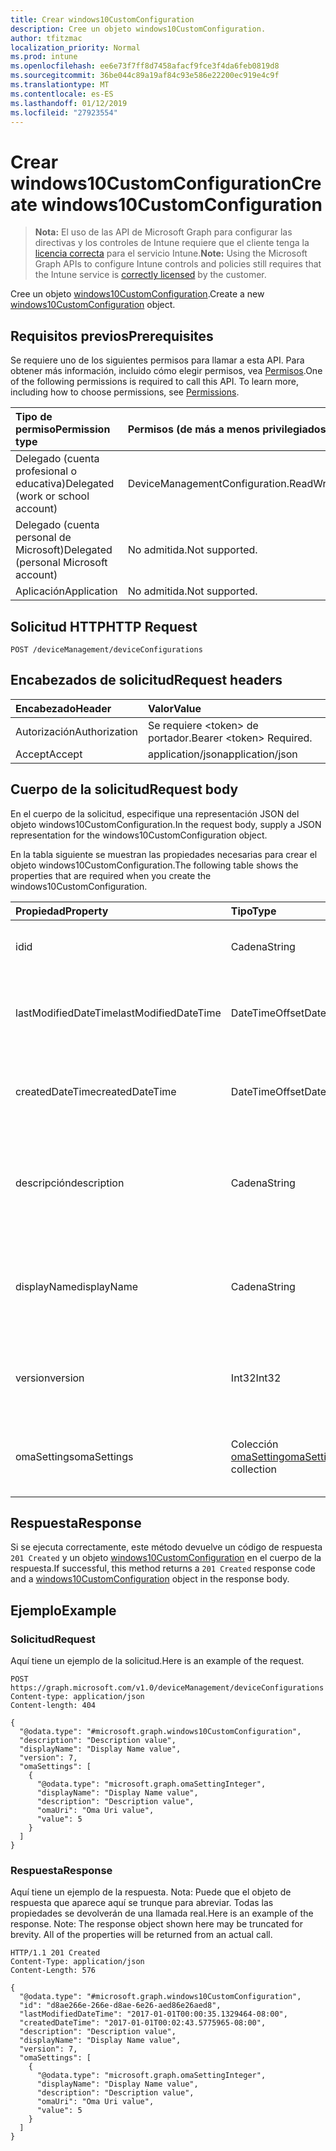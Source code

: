 ```yaml
---
title: Crear windows10CustomConfiguration
description: Cree un objeto windows10CustomConfiguration.
author: tfitzmac
localization_priority: Normal
ms.prod: intune
ms.openlocfilehash: ee6e73f7ff8d7458afacf9fce3f4da6feb0819d8
ms.sourcegitcommit: 36be044c89a19af84c93e586e22200ec919e4c9f
ms.translationtype: MT
ms.contentlocale: es-ES
ms.lasthandoff: 01/12/2019
ms.locfileid: "27923554"
---
```

# <a name="create-windows10customconfiguration"></a><span data-ttu-id="87449-103">Crear windows10CustomConfiguration</span><span class="sxs-lookup"><span data-stu-id="87449-103">Create windows10CustomConfiguration</span></span>

> <span data-ttu-id="87449-104">**Nota:** El uso de las API de Microsoft Graph para configurar las directivas y los controles de Intune requiere que el cliente tenga la [licencia correcta](https://go.microsoft.com/fwlink/?linkid=839381) para el servicio Intune.</span><span class="sxs-lookup"><span data-stu-id="87449-104">**Note:** Using the Microsoft Graph APIs to configure Intune controls and policies still requires that the Intune service is [correctly licensed](https://go.microsoft.com/fwlink/?linkid=839381) by the customer.</span></span>

<span data-ttu-id="87449-105">Cree un objeto [windows10CustomConfiguration](../resources/intune-deviceconfig-windows10customconfiguration.md).</span><span class="sxs-lookup"><span data-stu-id="87449-105">Create a new [windows10CustomConfiguration](../resources/intune-deviceconfig-windows10customconfiguration.md) object.</span></span>
## <a name="prerequisites"></a><span data-ttu-id="87449-106">Requisitos previos</span><span class="sxs-lookup"><span data-stu-id="87449-106">Prerequisites</span></span>
<span data-ttu-id="87449-p101">Se requiere uno de los siguientes permisos para llamar a esta API. Para obtener más información, incluido cómo elegir permisos, vea [Permisos](/graph/permissions-reference).</span><span class="sxs-lookup"><span data-stu-id="87449-p101">One of the following permissions is required to call this API. To learn more, including how to choose permissions, see [Permissions](/graph/permissions-reference).</span></span>

|<span data-ttu-id="87449-109">Tipo de permiso</span><span class="sxs-lookup"><span data-stu-id="87449-109">Permission type</span></span>|<span data-ttu-id="87449-110">Permisos (de más a menos privilegiados)</span><span class="sxs-lookup"><span data-stu-id="87449-110">Permissions (from most to least privileged)</span></span>|
|:---|:---|
|<span data-ttu-id="87449-111">Delegado (cuenta profesional o educativa)</span><span class="sxs-lookup"><span data-stu-id="87449-111">Delegated (work or school account)</span></span>|<span data-ttu-id="87449-112">DeviceManagementConfiguration.ReadWrite.All</span><span class="sxs-lookup"><span data-stu-id="87449-112">DeviceManagementConfiguration.ReadWrite.All</span></span>|
|<span data-ttu-id="87449-113">Delegado (cuenta personal de Microsoft)</span><span class="sxs-lookup"><span data-stu-id="87449-113">Delegated (personal Microsoft account)</span></span>|<span data-ttu-id="87449-114">No admitida.</span><span class="sxs-lookup"><span data-stu-id="87449-114">Not supported.</span></span>|
|<span data-ttu-id="87449-115">Aplicación</span><span class="sxs-lookup"><span data-stu-id="87449-115">Application</span></span>|<span data-ttu-id="87449-116">No admitida.</span><span class="sxs-lookup"><span data-stu-id="87449-116">Not supported.</span></span>|

## <a name="http-request"></a><span data-ttu-id="87449-117">Solicitud HTTP</span><span class="sxs-lookup"><span data-stu-id="87449-117">HTTP Request</span></span>
<!-- {
  "blockType": "ignored"
}
-->
``` http
POST /deviceManagement/deviceConfigurations
```

## <a name="request-headers"></a><span data-ttu-id="87449-118">Encabezados de solicitud</span><span class="sxs-lookup"><span data-stu-id="87449-118">Request headers</span></span>
|<span data-ttu-id="87449-119">Encabezado</span><span class="sxs-lookup"><span data-stu-id="87449-119">Header</span></span>|<span data-ttu-id="87449-120">Valor</span><span class="sxs-lookup"><span data-stu-id="87449-120">Value</span></span>|
|:---|:---|
|<span data-ttu-id="87449-121">Autorización</span><span class="sxs-lookup"><span data-stu-id="87449-121">Authorization</span></span>|<span data-ttu-id="87449-122">Se requiere &lt;token&gt; de portador.</span><span class="sxs-lookup"><span data-stu-id="87449-122">Bearer &lt;token&gt; Required.</span></span>|
|<span data-ttu-id="87449-123">Accept</span><span class="sxs-lookup"><span data-stu-id="87449-123">Accept</span></span>|<span data-ttu-id="87449-124">application/json</span><span class="sxs-lookup"><span data-stu-id="87449-124">application/json</span></span>|

## <a name="request-body"></a><span data-ttu-id="87449-125">Cuerpo de la solicitud</span><span class="sxs-lookup"><span data-stu-id="87449-125">Request body</span></span>
<span data-ttu-id="87449-126">En el cuerpo de la solicitud, especifique una representación JSON del objeto windows10CustomConfiguration.</span><span class="sxs-lookup"><span data-stu-id="87449-126">In the request body, supply a JSON representation for the windows10CustomConfiguration object.</span></span>

<span data-ttu-id="87449-127">En la tabla siguiente se muestran las propiedades necesarias para crear el objeto windows10CustomConfiguration.</span><span class="sxs-lookup"><span data-stu-id="87449-127">The following table shows the properties that are required when you create the windows10CustomConfiguration.</span></span>

|<span data-ttu-id="87449-128">Propiedad</span><span class="sxs-lookup"><span data-stu-id="87449-128">Property</span></span>|<span data-ttu-id="87449-129">Tipo</span><span class="sxs-lookup"><span data-stu-id="87449-129">Type</span></span>|<span data-ttu-id="87449-130">Descripción</span><span class="sxs-lookup"><span data-stu-id="87449-130">Description</span></span>|
|:---|:---|:---|
|<span data-ttu-id="87449-131">id</span><span class="sxs-lookup"><span data-stu-id="87449-131">id</span></span>|<span data-ttu-id="87449-132">Cadena</span><span class="sxs-lookup"><span data-stu-id="87449-132">String</span></span>|<span data-ttu-id="87449-133">Clave de la entidad.</span><span class="sxs-lookup"><span data-stu-id="87449-133">Key of the entity.</span></span> <span data-ttu-id="87449-134">Heredado de [deviceConfiguration](../resources/intune-deviceconfig-deviceconfiguration.md)</span><span class="sxs-lookup"><span data-stu-id="87449-134">Inherited from [deviceConfiguration](../resources/intune-deviceconfig-deviceconfiguration.md)</span></span>|
|<span data-ttu-id="87449-135">lastModifiedDateTime</span><span class="sxs-lookup"><span data-stu-id="87449-135">lastModifiedDateTime</span></span>|<span data-ttu-id="87449-136">DateTimeOffset</span><span class="sxs-lookup"><span data-stu-id="87449-136">DateTimeOffset</span></span>|<span data-ttu-id="87449-137">Fecha y hora en la que se modificó el objeto por última vez.</span><span class="sxs-lookup"><span data-stu-id="87449-137">DateTime the object was last modified.</span></span> <span data-ttu-id="87449-138">Heredado de [deviceConfiguration](../resources/intune-deviceconfig-deviceconfiguration.md)</span><span class="sxs-lookup"><span data-stu-id="87449-138">Inherited from [deviceConfiguration](../resources/intune-deviceconfig-deviceconfiguration.md)</span></span>|
|<span data-ttu-id="87449-139">createdDateTime</span><span class="sxs-lookup"><span data-stu-id="87449-139">createdDateTime</span></span>|<span data-ttu-id="87449-140">DateTimeOffset</span><span class="sxs-lookup"><span data-stu-id="87449-140">DateTimeOffset</span></span>|<span data-ttu-id="87449-141">Fecha y hora en la que se creó el objeto.</span><span class="sxs-lookup"><span data-stu-id="87449-141">DateTime the object was created.</span></span> <span data-ttu-id="87449-142">Heredado de [deviceConfiguration](../resources/intune-deviceconfig-deviceconfiguration.md)</span><span class="sxs-lookup"><span data-stu-id="87449-142">Inherited from [deviceConfiguration](../resources/intune-deviceconfig-deviceconfiguration.md)</span></span>|
|<span data-ttu-id="87449-143">descripción</span><span class="sxs-lookup"><span data-stu-id="87449-143">description</span></span>|<span data-ttu-id="87449-144">Cadena</span><span class="sxs-lookup"><span data-stu-id="87449-144">String</span></span>|<span data-ttu-id="87449-145">Descripción proporcionada por el administrador de la configuración del dispositivo.</span><span class="sxs-lookup"><span data-stu-id="87449-145">Admin provided description of the Device Configuration.</span></span> <span data-ttu-id="87449-146">Heredado de [deviceConfiguration](../resources/intune-deviceconfig-deviceconfiguration.md)</span><span class="sxs-lookup"><span data-stu-id="87449-146">Inherited from [deviceConfiguration](../resources/intune-deviceconfig-deviceconfiguration.md)</span></span>|
|<span data-ttu-id="87449-147">displayName</span><span class="sxs-lookup"><span data-stu-id="87449-147">displayName</span></span>|<span data-ttu-id="87449-148">Cadena</span><span class="sxs-lookup"><span data-stu-id="87449-148">String</span></span>|<span data-ttu-id="87449-149">Nombre proporcionado por el administrador de la configuración del dispositivo.</span><span class="sxs-lookup"><span data-stu-id="87449-149">Admin provided name of the device configuration.</span></span> <span data-ttu-id="87449-150">Heredado de [deviceConfiguration](../resources/intune-deviceconfig-deviceconfiguration.md)</span><span class="sxs-lookup"><span data-stu-id="87449-150">Inherited from [deviceConfiguration](../resources/intune-deviceconfig-deviceconfiguration.md)</span></span>|
|<span data-ttu-id="87449-151">version</span><span class="sxs-lookup"><span data-stu-id="87449-151">version</span></span>|<span data-ttu-id="87449-152">Int32</span><span class="sxs-lookup"><span data-stu-id="87449-152">Int32</span></span>|<span data-ttu-id="87449-153">Versión de la configuración del dispositivo.</span><span class="sxs-lookup"><span data-stu-id="87449-153">Version of the device configuration.</span></span> <span data-ttu-id="87449-154">Heredado de [deviceConfiguration](../resources/intune-deviceconfig-deviceconfiguration.md)</span><span class="sxs-lookup"><span data-stu-id="87449-154">Inherited from [deviceConfiguration](../resources/intune-deviceconfig-deviceconfiguration.md)</span></span>|
|<span data-ttu-id="87449-155">omaSettings</span><span class="sxs-lookup"><span data-stu-id="87449-155">omaSettings</span></span>|<span data-ttu-id="87449-156">Colección [omaSetting](../resources/intune-deviceconfig-omasetting.md)</span><span class="sxs-lookup"><span data-stu-id="87449-156">[omaSetting](../resources/intune-deviceconfig-omasetting.md) collection</span></span>|<span data-ttu-id="87449-157">Configuración de OMA.</span><span class="sxs-lookup"><span data-stu-id="87449-157">OMA settings.</span></span> <span data-ttu-id="87449-158">Esta colección puede contener un máximo de 1000 elementos.</span><span class="sxs-lookup"><span data-stu-id="87449-158">This collection can contain a maximum of 1000 elements.</span></span>|



## <a name="response"></a><span data-ttu-id="87449-159">Respuesta</span><span class="sxs-lookup"><span data-stu-id="87449-159">Response</span></span>
<span data-ttu-id="87449-160">Si se ejecuta correctamente, este método devuelve un código de respuesta `201 Created` y un objeto [windows10CustomConfiguration](../resources/intune-deviceconfig-windows10customconfiguration.md) en el cuerpo de la respuesta.</span><span class="sxs-lookup"><span data-stu-id="87449-160">If successful, this method returns a `201 Created` response code and a [windows10CustomConfiguration](../resources/intune-deviceconfig-windows10customconfiguration.md) object in the response body.</span></span>

## <a name="example"></a><span data-ttu-id="87449-161">Ejemplo</span><span class="sxs-lookup"><span data-stu-id="87449-161">Example</span></span>
### <a name="request"></a><span data-ttu-id="87449-162">Solicitud</span><span class="sxs-lookup"><span data-stu-id="87449-162">Request</span></span>
<span data-ttu-id="87449-163">Aquí tiene un ejemplo de la solicitud.</span><span class="sxs-lookup"><span data-stu-id="87449-163">Here is an example of the request.</span></span>
``` http
POST https://graph.microsoft.com/v1.0/deviceManagement/deviceConfigurations
Content-type: application/json
Content-length: 404

{
  "@odata.type": "#microsoft.graph.windows10CustomConfiguration",
  "description": "Description value",
  "displayName": "Display Name value",
  "version": 7,
  "omaSettings": [
    {
      "@odata.type": "microsoft.graph.omaSettingInteger",
      "displayName": "Display Name value",
      "description": "Description value",
      "omaUri": "Oma Uri value",
      "value": 5
    }
  ]
}
```

### <a name="response"></a><span data-ttu-id="87449-164">Respuesta</span><span class="sxs-lookup"><span data-stu-id="87449-164">Response</span></span>
<span data-ttu-id="87449-p109">Aquí tiene un ejemplo de la respuesta. Nota: Puede que el objeto de respuesta que aparece aquí se trunque para abreviar. Todas las propiedades se devolverán de una llamada real.</span><span class="sxs-lookup"><span data-stu-id="87449-p109">Here is an example of the response. Note: The response object shown here may be truncated for brevity. All of the properties will be returned from an actual call.</span></span>
``` http
HTTP/1.1 201 Created
Content-Type: application/json
Content-Length: 576

{
  "@odata.type": "#microsoft.graph.windows10CustomConfiguration",
  "id": "d8ae266e-266e-d8ae-6e26-aed86e26aed8",
  "lastModifiedDateTime": "2017-01-01T00:00:35.1329464-08:00",
  "createdDateTime": "2017-01-01T00:02:43.5775965-08:00",
  "description": "Description value",
  "displayName": "Display Name value",
  "version": 7,
  "omaSettings": [
    {
      "@odata.type": "microsoft.graph.omaSettingInteger",
      "displayName": "Display Name value",
      "description": "Description value",
      "omaUri": "Oma Uri value",
      "value": 5
    }
  ]
}
```



